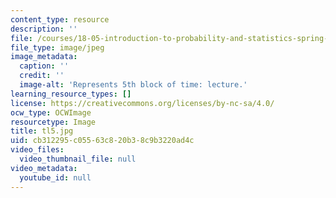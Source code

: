 ```yaml
---
content_type: resource
description: ''
file: /courses/18-05-introduction-to-probability-and-statistics-spring-2014/cb312295c05563c820b38c9b3220ad4c_tl5.jpg
file_type: image/jpeg
image_metadata:
  caption: ''
  credit: ''
  image-alt: 'Represents 5th block of time: lecture.'
learning_resource_types: []
license: https://creativecommons.org/licenses/by-nc-sa/4.0/
ocw_type: OCWImage
resourcetype: Image
title: tl5.jpg
uid: cb312295-c055-63c8-20b3-8c9b3220ad4c
video_files:
  video_thumbnail_file: null
video_metadata:
  youtube_id: null
---
```

